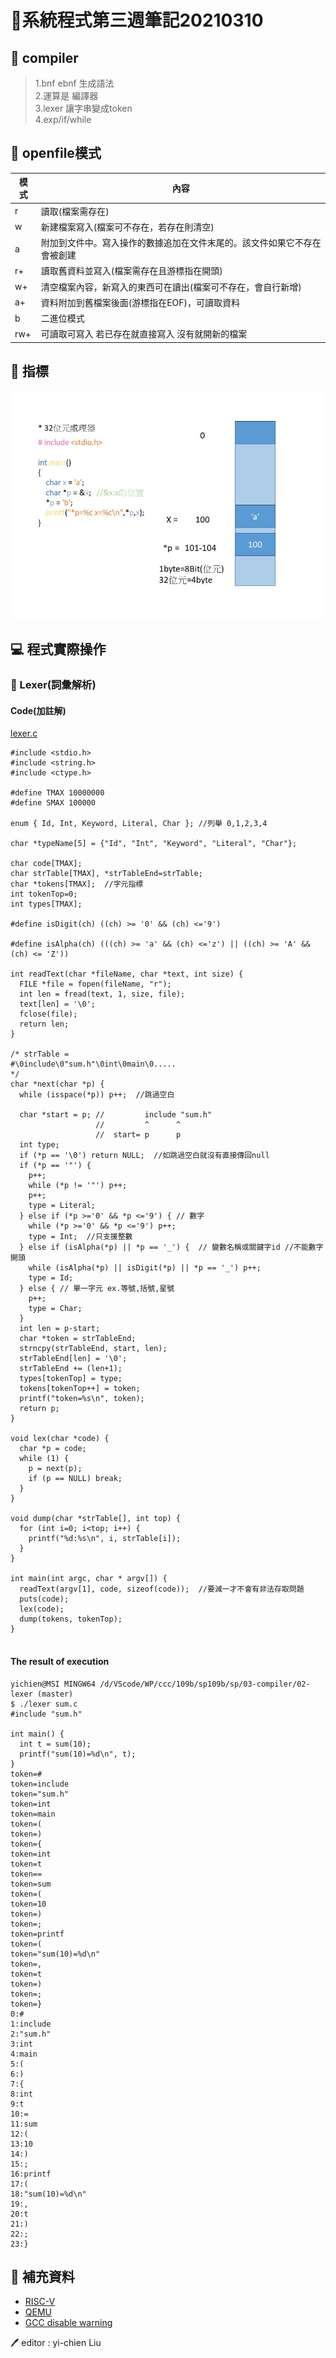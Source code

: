 # 📝系統程式第三週筆記20210310

## 📖 compiler 
> 1.bnf ebnf 生成語法<br>
> 2.運算是 編譯器<br>
> 3.lexer 讓字串變成token<br> 
> 4.exp/if/while<br>

## 📖 openfile模式
模式 | 內容
------ | -----
r | 讀取(檔案需存在)
w | 新建檔案寫入(檔案可不存在，若存在則清空)
a | 附加到文件中。寫入操作的數據追加在文件末尾的。該文件如果它不存在會被創建
r+ | 讀取舊資料並寫入(檔案需存在且游標指在開頭)
w+ | 清空檔案內容，新寫入的東西可在讀出(檔案可不存在，會自行新增)
a+ | 資料附加到舊檔案後面(游標指在EOF)，可讀取資料
b | 二進位模式
rw+ | 可讀取可寫入 若已存在就直接寫入 沒有就開新的檔案
## 📖 指標
![](指標.JPG)

## 💻 程式實際操作
### 🔗 Lexer(詞彙解析) 
#### Code(加註解)
[lexer.c](./lexer.c)
```
#include <stdio.h>
#include <string.h>
#include <ctype.h>

#define TMAX 10000000
#define SMAX 100000

enum { Id, Int, Keyword, Literal, Char }; //列舉 0,1,2,3,4

char *typeName[5] = {"Id", "Int", "Keyword", "Literal", "Char"};

char code[TMAX];
char strTable[TMAX], *strTableEnd=strTable;
char *tokens[TMAX];  //字元指標
int tokenTop=0;
int types[TMAX];

#define isDigit(ch) ((ch) >= '0' && (ch) <='9')

#define isAlpha(ch) (((ch) >= 'a' && (ch) <='z') || ((ch) >= 'A' && (ch) <= 'Z'))

int readText(char *fileName, char *text, int size) {
  FILE *file = fopen(fileName, "r");
  int len = fread(text, 1, size, file);
  text[len] = '\0';
  fclose(file);
  return len;
}

/* strTable =
#\0include\0"sum.h"\0int\0main\0.....
*/
char *next(char *p) {
  while (isspace(*p)) p++;  //跳過空白

  char *start = p; //         include "sum.h"
                   //         ^      ^
                   //  start= p      p
  int type;
  if (*p == '\0') return NULL;  //如跳過空白就沒有直接傳回null
  if (*p == '"') {
    p++;
    while (*p != '"') p++;
    p++;
    type = Literal;
  } else if (*p >='0' && *p <='9') { // 數字
    while (*p >='0' && *p <='9') p++;
    type = Int;  //只支援整數
  } else if (isAlpha(*p) || *p == '_') {  // 變數名稱或關鍵字id //不能數字開頭
    while (isAlpha(*p) || isDigit(*p) || *p == '_') p++;
    type = Id;
  } else { // 單一字元 ex.等號,括號,星號
    p++;
    type = Char;
  }
  int len = p-start;
  char *token = strTableEnd;
  strncpy(strTableEnd, start, len);
  strTableEnd[len] = '\0';
  strTableEnd += (len+1);
  types[tokenTop] = type;
  tokens[tokenTop++] = token;
  printf("token=%s\n", token);
  return p;
}

void lex(char *code) {
  char *p = code;
  while (1) {
    p = next(p);
    if (p == NULL) break;
  }
}

void dump(char *strTable[], int top) {
  for (int i=0; i<top; i++) {
    printf("%d:%s\n", i, strTable[i]);
  }
}

int main(int argc, char * argv[]) {
  readText(argv[1], code, sizeof(code));  //要減一才不會有非法存取問題
  puts(code);
  lex(code);
  dump(tokens, tokenTop);
}


```

#### The result of execution
```
yichien@MSI MINGW64 /d/VScode/WP/ccc/109b/sp109b/sp/03-compiler/02-lexer (master)
$ ./lexer sum.c
#include "sum.h"

int main() {
  int t = sum(10);
  printf("sum(10)=%d\n", t);
}
token=#
token=include
token="sum.h"
token=int
token=main
token=(
token=)
token={
token=int
token=t
token==
token=sum
token=(
token=10
token=)
token=;
token=printf
token=(
token="sum(10)=%d\n"
token=,
token=t
token=)
token=;
token=}
0:#
1:include
2:"sum.h"
3:int
4:main
5:(
6:)
7:{
8:int
9:t
10:=
11:sum
12:(
13:10
14:)
15:;
16:printf
17:(
18:"sum(10)=%d\n"
19:,
20:t
21:)
22:;
23:}
```
## 📖 補充資料
* [RISC-V](https://zh.wikipedia.org/wiki/RISC-V)
* [QEMU](https://www.qemu.org/)
* [GCC disable warning](https://gcc.gnu.org/onlinedocs/gcc/Warning-Options.html)


🖊️ editor : yi-chien Liu